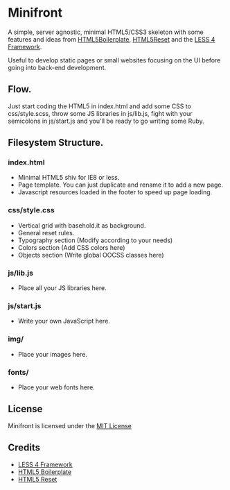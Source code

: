 Minifront
=========

A simple, server agnostic, minimal HTML5/CSS3 skeleton with some features and ideas from [HTML5Boilerplate](http://html5boilerplate.com/), [HTML5Reset](http://html5reset.org/) and the [LESS 4 Framework](http://lessframework.com/).

Useful to develop static pages or small websites focusing on the UI before going into back-end development.

## Flow.

Just start coding the HTML5 in index.html and add some CSS to css/style.scss, throw some JS libraries in js/lib.js, fight with your semicolons in js/start.js and you'll be ready to go writing some Ruby.  

## Filesystem Structure.

### index.html
- Minimal HTML5 shiv for IE8 or less.
- Page template. You can just duplicate and rename it to add a new page.
- Javascript resources loaded in the footer to speed up page loading.

### css/style.css
- Vertical grid with basehold.it as background.
- General reset rules.
- Typography section (Modify according to your needs)
- Colors section (Add CSS colors here)
- Objects section (Write global OOCSS classes here)

### js/lib.js
- Place all your JS libraries here.

### js/start.js
- Write your own JavaScript here.

### img/
- Place your images here.

### fonts/
- Place your web fonts here.


## License

Minifront is licensed under the [MIT License](http://www.opensource.org/licenses/mit-license.php)


## Credits

- [LESS 4 Framework](https://github.com/jonikorpi/Less-Framework)
- [HTML5 Boilerplate](https://github.com/h5bp/html5-boilerplate)
- [HTML5 Reset](https://github.com/murtaugh/HTML5-Reset)



